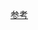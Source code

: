 [参考](https://neo4j.com/download-thanks/?edition=community&release=5.2.0&flavour=unix&_ga=2.40919778.1787691394.1670496673-363769417.1670496673)